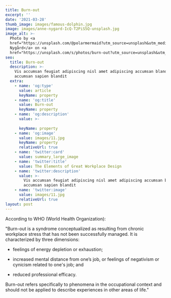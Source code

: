 ```yaml
---
title: Burn-out
excerpt: ''
date: '2021-03-28'
thumb_image: images/famous-dolphin.jpg
image: images/anne-nygard-IcQ-T2PiS5Q-unsplash.jpg
image_alt: >-
  Photo by <a
  href="https://unsplash.com/@polarmermaid?utm_source=unsplash&utm_medium=referral&utm_content=creditCopyText">Anne
  Nygård</a> on <a
  href="https://unsplash.com/s/photos/burn-out?utm_source=unsplash&utm_medium=referral&utm_content=creditCopyText">Unsplash</a>   
seo:
  title: Burn-out
  description: >-
    Vis accumsan feugiat adipiscing nisl amet adipiscing accumsan blandit
    accumsan sapien blandit
  extra:
    - name: 'og:type'
      value: article
      keyName: property
    - name: 'og:title'
      value: Burn-out
      keyName: property
    - name: 'og:description'
      value: >-
        
      keyName: property
    - name: 'og:image'
      value: images/11.jpg
      keyName: property
      relativeUrl: true
    - name: 'twitter:card'
      value: summary_large_image
    - name: 'twitter:title'
      value: The Elements of Great Workplace Design
    - name: 'twitter:description'
      value: >-
        Vis accumsan feugiat adipiscing nisl amet adipiscing accumsan blandit
        accumsan sapien blandit
    - name: 'twitter:image'
      value: images/11.jpg
      relativeUrl: true
layout: post
---
```

According to WHO (World Health Organization):

"Burn-out is a syndrome conceptualized as resulting from chronic workplace stress that has not been successfully managed. It is characterized by three dimensions:

*   feelings of energy depletion or exhaustion;

*   increased mental distance from one’s job, or feelings of negativism or cynicism related to one's job; and

*   reduced professional efficacy.

Burn-out refers specifically to phenomena in the occupational context and should not be applied to describe experiences in other areas of life."

